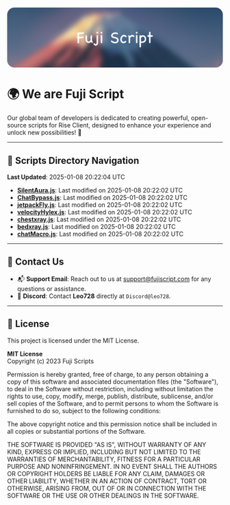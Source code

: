 ![Banner](.github/b.webp)

# 🌍 **We are Fuji Script**

Our global team of developers is dedicated to creating powerful, open-source scripts for Rise Client, designed to enhance your experience and unlock new possibilities! 🌟

---
<!-- SCRIPTS_NAVIGATION_START -->
## 📂 **Scripts Directory Navigation**

**Last Updated**: 2025-01-08 20:22:04 UTC

- **[SilentAura.js](scripts/SilentAura.js)**: Last modified on 2025-01-08 20:22:02 UTC
- **[ChatBypass.js](scripts/ChatBypass.js)**: Last modified on 2025-01-08 20:22:02 UTC
- **[jetpackFly.js](scripts/jetpackFly.js)**: Last modified on 2025-01-08 20:22:02 UTC
- **[velocityHylex.js](scripts/velocityHylex.js)**: Last modified on 2025-01-08 20:22:02 UTC
- **[chestxray.js](scripts/chestxray.js)**: Last modified on 2025-01-08 20:22:02 UTC
- **[bedxray.js](scripts/bedxray.js)**: Last modified on 2025-01-08 20:22:02 UTC
- **[chatMacro.js](scripts/chatMacro.js)**: Last modified on 2025-01-08 20:22:02 UTC

<!-- SCRIPTS_NAVIGATION_END -->

---

## 💬 **Contact Us**  
- 📬 **Support Email**: Reach out to us at [support@fujiscript.com](mailto:support@fujiscript.com) for any questions or assistance.  
- 💬 **Discord**: Contact **Leo728** directly at `Discord@leo728`.

---

## 📜 **License**

This project is licensed under the MIT License.  

**MIT License**  
Copyright (c) 2023 Fuji Scripts  

Permission is hereby granted, free of charge, to any person obtaining a copy of this software and associated documentation files (the "Software"), to deal in the Software without restriction, including without limitation the rights to use, copy, modify, merge, publish, distribute, sublicense, and/or sell copies of the Software, and to permit persons to whom the Software is furnished to do so, subject to the following conditions:  

The above copyright notice and this permission notice shall be included in all copies or substantial portions of the Software.  

THE SOFTWARE IS PROVIDED "AS IS", WITHOUT WARRANTY OF ANY KIND, EXPRESS OR IMPLIED, INCLUDING BUT NOT LIMITED TO THE WARRANTIES OF MERCHANTABILITY, FITNESS FOR A PARTICULAR PURPOSE AND NONINFRINGEMENT. IN NO EVENT SHALL THE AUTHORS OR COPYRIGHT HOLDERS BE LIABLE FOR ANY CLAIM, DAMAGES OR OTHER LIABILITY, WHETHER IN AN ACTION OF CONTRACT, TORT OR OTHERWISE, ARISING FROM, OUT OF OR IN CONNECTION WITH THE SOFTWARE OR THE USE OR OTHER DEALINGS IN THE SOFTWARE.  
